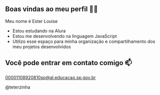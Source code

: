 ## Boas vindas ao meu perfil 💙💙

Meu nome é Ester Louise

- Estou estudando na Alura
- Estou me desenvolvendo na linguagem JavaScript
- Utilizo esse espaço para minha organização e compartilhamento dos meu projetos desenvolvidos

  
## Você pode entrar em contato comigo 📫
00001108920810sp@al.educacao.sp.gov.br

@teterzinha
